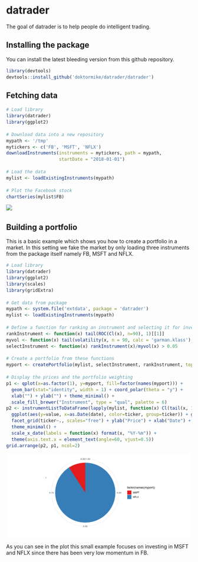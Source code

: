 datrader
========

The goal of datrader is to help people do intelligent trading.

Installing the package
----------------------

You can install the latest bleeding version from this github repository.

``` r
library(devtools)
devtools::install_github('doktormike/datrader/datrader')
```

Fetching data
-------------

``` r
# Load library
library(datrader)
library(ggplot2)

# Download data into a new repository
mypath <- '/tmp'
mytickers <- c('FB', 'MSFT', 'NFLX')
downloadInstruments(instruments = mytickers, path = mypath, 
                    startDate = "2018-01-01")

# Load the data
mylist <- loadExistingInstruments(mypath)

# Plot the Facebook stock
chartSeries(mylist$FB)
```

![](README-datafetching-1.png)

Building a portfolio
--------------------

This is a basic example which shows you how to create a portfolio in a market. In this setting we fake the market by only loading three instruments from the package itself namely FB, MSFT and NFLX.

``` r
# Load library
library(datrader)
library(ggplot2)
library(scales)
library(gridExtra)

# Get data from package
mypath <- system.file('extdata', package = 'datrader')
mylist <- loadExistingInstruments(mypath)

# Define a function for ranking an instrument and selecting it for investment
rankInstrument <- function(x) tail(ROC(Cl(x), n=90), 1)[[1]]
myvol <- function(x) tail(volatility(x, n = 90, calc = 'garman.klass'), 1)[[1]]
selectInstrument <- function(x) rankInstrument(x)/myvol(x) > 0.05

# Create a portfolio from these functions
myport <- createPortfolio(mylist, selectInstrument, rankInstrument, topN=3)

# Display the prices and the portfolio weighting
p1 <- qplot(x=as.factor(1), y=myport, fill=factor(names(myport))) + 
  geom_bar(stat="identity", width = 1) + coord_polar(theta = "y") + 
  xlab("") + ylab("") + theme_minimal() + 
  scale_fill_brewer("Instrument", type = "qual", palette = 6)
p2 <- instrumentListToDataFrame(lapply(mylist, function(x) Cl(tail(x, 100)))) %>%
  ggplot(aes(y=value, x=as.Date(date), color=ticker, group=ticker)) + geom_line() + 
  facet_grid(ticker~., scales="free") + ylab("Price") + xlab("Date") + 
  theme_minimal() + 
  scale_x_date(labels = function(x) format(x, "%Y-%m")) +
  theme(axis.text.x = element_text(angle=60, vjust=0.5))
grid.arrange(p2, p1, ncol=2)
```

![](README-portfoliocreation-1.png)

As you can see in the plot this small example focuses on investing in MSFT and NFLX since there has been very low momentum in FB.
